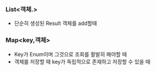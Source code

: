 
### List<객체.>
- 단순히 생성된 Result 객체를 add할때

### Map<key,객체>
- Key가 Enum이며 그것으로 조회를 활발히 해야할 때
- 객체를 저장할 때 key가 독립적으로 존재하고 저장할 수 있을 때